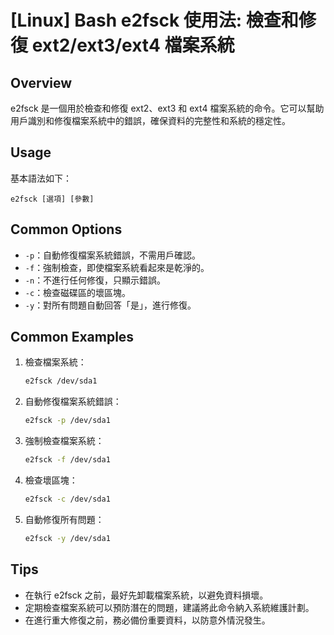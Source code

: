 # [Linux] Bash e2fsck 使用法: 檢查和修復 ext2/ext3/ext4 檔案系統

## Overview
e2fsck 是一個用於檢查和修復 ext2、ext3 和 ext4 檔案系統的命令。它可以幫助用戶識別和修復檔案系統中的錯誤，確保資料的完整性和系統的穩定性。

## Usage
基本語法如下：
```
e2fsck [選項] [參數]
```

## Common Options
- `-p`：自動修復檔案系統錯誤，不需用戶確認。
- `-f`：強制檢查，即使檔案系統看起來是乾淨的。
- `-n`：不進行任何修復，只顯示錯誤。
- `-c`：檢查磁碟區的壞區塊。
- `-y`：對所有問題自動回答「是」，進行修復。

## Common Examples
1. 檢查檔案系統：
   ```bash
   e2fsck /dev/sda1
   ```

2. 自動修復檔案系統錯誤：
   ```bash
   e2fsck -p /dev/sda1
   ```

3. 強制檢查檔案系統：
   ```bash
   e2fsck -f /dev/sda1
   ```

4. 檢查壞區塊：
   ```bash
   e2fsck -c /dev/sda1
   ```

5. 自動修復所有問題：
   ```bash
   e2fsck -y /dev/sda1
   ```

## Tips
- 在執行 e2fsck 之前，最好先卸載檔案系統，以避免資料損壞。
- 定期檢查檔案系統可以預防潛在的問題，建議將此命令納入系統維護計劃。
- 在進行重大修復之前，務必備份重要資料，以防意外情況發生。